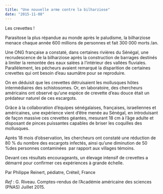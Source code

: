 ```yaml
---
title: "Une nouvelle arme contre la bilharziose"
date: "2015-11-08"
---
```


Les crevettes !

Parasitose la plus répandue au monde après le paludisme, la bilharziose menace chaque année 600 millions de personnes et fait 300 000 morts /an.

Une ONG française a constaté, dans certaines rivières du Sénégal, une recrudescence de la bilharziose après la construction de barrages destinés à limiter la remontée des eaux salées à l’intérieur des vallées fluviales. Parallèlement, les pécheurs avaient remarqué la disparition de certaines crevettes qui ont besoin d’eau saumâtre pour se reproduire.

On en déduisit que les crevettes détruisaient les mollusques hôtes intermédiaires des schistosomes. Or, en laboratoire, des chercheurs américains ont observé qu’une espèce de crevette d’eau douce était un prédateur naturel de ces escargots.

Grâce à la collaboration d’équipes sénégalaises, françaises, israeliennes et américaines, une expérience vient d’être menée au Sénégal, en introduisant de façon massive ces crevettes géantes, mesurant 18 cm à l’âge adulte et disposant de pinces puissantes capables de briser les coquilles des mollusques.

Après 18 mois d’observation, les chercheurs ont constaté une réduction de 80 % du nombre des escargots infectés, ainsi qu’une diminution de 50 %des personnes contaminées  par rapport aux villages témoins.

Devant ces résultats encourageants, un élevage intensif de crevettes a démarré pour confirmer ces expériences à grande échelle.

Par Philippe Reinert, pédiatre, Créteil, France

_Ref_ : G. Riveau. Comptes-rendus de l’Académie américaine des sciences (PNAS) Juillet 2015.